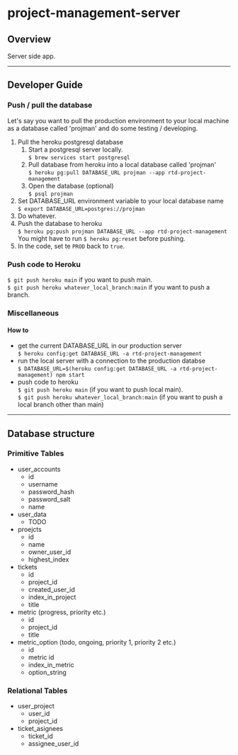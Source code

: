 # project-management-server
## Overview
Server side app.

---

## Developer Guide
### Push / pull the database
Let's say you want to pull the production environment to your local machine as a database called 'projman' and do some testing / developing.
1. Pull the heroku postgresql database
	1. Start a postgresql server locally.\
	`$ brew services start postgresql`
	2. Pull database from heroku into a local database called 'projman'\
	`$ heroku pg:pull DATABASE_URL projman --app rtd-project-management`
	3. Open the database (optional)\
	`$ psql projman`
2. Set DATABASE_URL environment variable to your local database name\
`$ export DATABASE_URL=postgres://projman`
3. Do whatever.
4. Push the database to heroku\
`$ heroku pg:push projman DATABASE_URL --app rtd-project-management`\
You might have to run `$ heroku pg:reset` before pushing.
1. In the code, set te `PROD` back to `true`.

### Push code to Heroku
`$ git push heroku main` if you want to push main.\
`$ git push heroku whatever_local_branch:main` if you want to push a branch.

### Miscellaneous
#### How to
- get the current DATABASE_URL in our production server\
`$ heroku config:get DATABASE_URL -a rtd-project-management`
- run the local server with a connection to the production databse\
`$ DATABASE_URL=$(heroku config:get DATABASE_URL -a rtd-project-management) npm start`
- push code to heroku\
`$ git push heroku main` (if you want to push local main).\
`$ git push heroku whatever_local_branch:main` (if you want to push a local branch other than main)

---

## Database structure
### Primitive Tables
- user_accounts
	- id
	- username
	- password_hash
	- password_salt 
	- name
- user_data
	- TODO
- proejcts
	- id
	- name
	- owner_user_id
	- highest_index
- tickets
	- id
	- project_id
	- created_user_id
	- index_in_project
	- title
- metric (progress, priority etc.)
	- id
	- project_id
	- title
- metric_option (todo, ongoing, priority 1, priority 2 etc.)
	- id
	- metric id
	- index_in_metric
	- option_string

### Relational Tables
- user_project
	- user_id
	- project_id
- ticket_asignees
	- ticket_id
	- assignee_user_id
